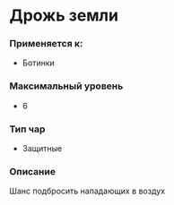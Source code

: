 # Дрожь земли

### Применяется к:

* Ботинки

### Максимальный уровень&#x20;

* 6

### Тип чар

* Защитные

### Описание&#x20;

Шанс подбросить нападающих в воздух
